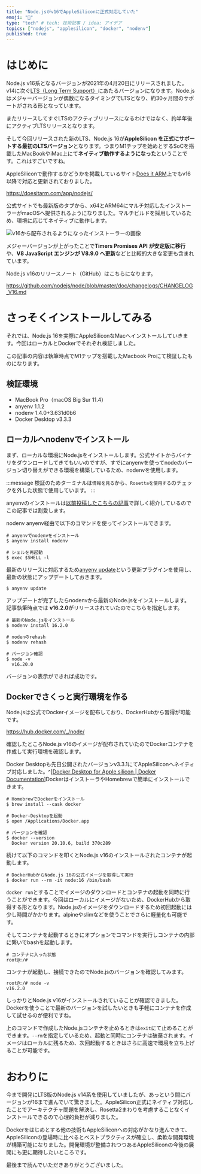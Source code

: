 ```yaml
---
title: "Node.jsがv16でAppleSiliconに正式対応していた"
emoji: "🍎"
type: "tech" # tech: 技術記事 / idea: アイデア
topics: ["nodejs", "applesilicon", "docker", "nodenv"]
published: true
---
```


# はじめに

Node.js v16系となるバージョンが2021年の4月20日にリリースされました。v14に次ぐ[LTS（Long Term Support）](https://nodejs.org/ja/about/releases/)にあたるバージョンになります。Node.jsはメジャーバージョンが偶数になるタイミングでLTSとなり、約30ヶ月間のサポートがされる形となっています。

またリリースしてすぐLTSのアクティブリリースになるわけではなく、約半年後にアクティブLTSリリースとなります。

そして今回リリースされた新のLTS、Node.js 16が**AppleSilicon を正式にサポートする最初のLTSバージョン**となります。つまりM1チップを始めとするSoCを搭載したMacBookやiMac上にて**ネイティブ動作するようになった**ということです。これはすごいですね。

AppleSiliconで動作するかどうかを掲載しているサイト[Does it ARM](https://doesitarm.com/)上でもv16以降で対応と更新されておりました。

https://doesitarm.com/app/nodejs/

公式サイトでも最新版のタブから、x64とARM64にマルチ対応したインストーラーがmacOSへ提供されるようになりました。マルチビルドを採用しているため、環境に応じてネイティブに動作します。

![v16から配布されるようになったインストーラーの画像](https://storage.googleapis.com/zenn-user-upload/a9c810cafefa4e2a4dae41a3.png)

メジャーバージョンが上がったことで**Timers Promises API が安定版に移行**や、**V8 JavaScript エンジンが V8.9.0 へ更新**などと比較的大きな変更も含まれています。

Node.js v16のリリースノート（GitHub）はこちらになります。

https://github.com/nodejs/node/blob/master/doc/changelogs/CHANGELOG_V16.md

# さっそくインストールしてみる

それでは、Node.js 16を実際にAppleSiliconなMacへインストールしていきます。今回はローカルとDockerでそれぞれ検証しました。

この記事の内容は執筆時点でM1チップを搭載したMacbook Proにて検証したものになります。

## 検証環境

- MacBook Pro（macOS Big Sur 11.4）
- anyenv 1.1.2
- nodenv 1.4.0+3.631d0b6
- Docker Desktop v3.3.3

## ローカルへnodenvでインストール

まず、ローカルな環境にNode.jsをインストールします。公式サイトからバイナリをダウンロードしてきてもいいのですが、すでにanyenvを使ってnodeのバージョン切り替えができる環境を構築しているため、nodenvを使用します。

:::message
検証のためターミナルは`情報を見る`から、`Rosettaを使用する`のチェックを外した状態で使用しています。
:::

anyenvのインストールは[以前投稿したこちらの記事](https://zenn.dev/ryuu/articles/use-anyversions)で詳しく紹介しているのでこの記事では割愛します。

nodenv anyenv経由で以下のコマンドを使ってインストールできます。

```shell
# anyenvでnodenvをインストール
$ anyenv install nodenv

# シェルを再起動
$ exec $SHELL -l
```

最新のリリースに対応するため[anyenv update](https://github.com/znz/anyenv-update)という更新プラグインを使用し、最新の状態にアップデートしておきます。

```shell
$ anyenv update
```

アップデートが完了したらnodenvから最新のNode.jsをインストールします。記事執筆時点では **v16.2.0**がリリースされていたのでこちらを指定します。

```shell
# 最新のNode.jsをインストール
$ nodenv install 16.2.0

# nodenのrehash
$ nodenv rehash

# バージョン確認
$ node -v
  v16.20.0
```

バージョンの表示ができれば成功です。

## Dockerでさくっと実行環境を作る

Node.jsは公式でDockerイメージを配布しており、DockerHubから習得が可能です。

https://hub.docker.com/_/node/

確認したところNode.js v16のイメージが配布されていたのでDockerコンテナを作成して実行環境を確認します。

Docker Desktopも先日公開されたバージョンv3.3.1にてAppleSiliconへネイティブ対応しました。^[[Docker Desktop for Apple silicon | Docker Documentation](https://docs.docker.com/docker-for-mac/apple-silicon/)]DockerはインストーラやHomebrewで簡単にインストールできます。

```shell
# HomebrewでDockerをインストール
$ brew install --cask docker

# Docker-Desktopを起動
$ open /Applications/Docker.app

# バージョンを確認
$ docker --version
  Docker version 20.10.6, build 370c289
```

続けて以下のコマンドを叩くとNode.js v16のインストールされたコンテナが起動します。

```docker
# DockerHubからNode.js 16の公式イメージを取得して実行
$ docker run --rm -it node:16 /bin/bash
```

`docker run`とすることでイメージのダウンロードとコンテナの起動を同時に行うことができます。今回はローカルにイメージがないため、DockerHubから取得する形となります。Node.jsのイメージをダウンロードするため初回起動には少し時間がかかります。alpineやslimなどを使うことでさらに軽量化も可能です。

そしてコンテナを起動するときにオプションでコマンドを実行しコンテナの内部に繋いでbashを起動します。

```docker
# コンテナに入った状態
root@:/#
```

コンテナが起動し、接続できたのでNode.jsのバージョンを確認してみます。

```docker
root@:/# node -v
v16.2.0
```

しっかりとNode.js v16がインストールされていることが確認できました。Dockerを使うことで最新のバージョンを試したいときも手軽にコンテナを作成して試せるのが便利ですね。

上のコマンドで作成したNode.jsコンテナを止めるときは`exit`にて止めることができます。`--rm`を指定しているため、起動と同時にコンテナは破棄されます。イメージはローカルに残るため、次回起動するときはさらに高速で環境を立ち上げることが可能です。

# おわりに

今まで開発にLTS版のNode.js v14系を使用していましたが、あっという間にバージョンが16まで進んでいて驚きました。AppleSilicon正式にネイティブ対応したことでアーキテクチャ問題を解決し、Rosetta2まわりを考慮することなくインストールできるので心理的負担が減りました。

Dockerをはじめとする他の技術もAppleSiliconへの対応がかなり進んできて、AppleSiliconの登場時に比べるとベストプラクティスが確立し、柔軟な開発環境が構築可能になりました。開発環境が整備されつつあるAppleSiliconの今後の展開にも更に期待したいところです。

最後まで読んでいただきありがとうございました。